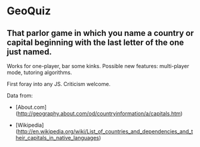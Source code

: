 # GeoQuiz

## That parlor game in which you name a country or capital beginning with the last letter of the one just named. 

Works for one-player, bar some kinks. Possible new features: multi-player mode, tutoring algorithms. 

First foray into any JS. Criticism welcome. 


Data from:

* [About.com] (http://geography.about.com/od/countryinformation/a/capitals.htm)

* [Wikipedia] (http://en.wikipedia.org/wiki/List_of_countries_and_dependencies_and_their_capitals_in_native_languages)
